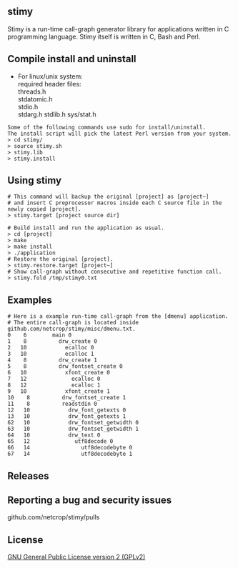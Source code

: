 ## stimy
Stimy is a run-time call-graph generator library for applications written in C programming language.
Stimy itself is written in C, Bash and Perl.
## Compile install and uninstall
* For linux/unix system:  
required header files:  
threads.h  
stdatomic.h  
stdio.h  
stdarg.h
stdlib.h
sys/stat.h
```
Some of the following commands use sudo for install/uninstall.
The install script will pick the latest Perl version from your system.
> cd stimy/
> source stimy.sh
> stimy.lib
> stimy.install
```
## Using stimy
```
# This command will backup the original [project] as [project~]
# and insert C preprocessor macros inside each C source file in the newly copied [project].
> stimy.target [project source dir]

# Build install and run the application as usual.
> cd [project]
> make
> make install
> ./application
# Restore the original [project].
> stimy.restore.target [project~]
# Show call-graph without consecutive and repetitive function call.
> stimy.fold /tmp/stimy0.txt
```
## Examples
```
# Here is a example run-time call-graph from the [dmenu] application.
# The entire call-graph is located inside github.com/netcrop/stimy/misc/dmenu.txt.
0    6        main 0
1    8          drw_create 0
2   10            ecalloc 0
3   10            ecalloc 1
4    8          drw_create 1
5    8          drw_fontset_create 0
6   10            xfont_create 0
7   12              ecalloc 0
8   12              ecalloc 1
9   10            xfont_create 1
10    8          drw_fontset_create 1
11    8          readstdin 0
12   10            drw_font_getexts 0
13   10            drw_font_getexts 1
62   10            drw_fontset_getwidth 0
63   10            drw_fontset_getwidth 1
64   10            drw_text 0
65   12              utf8decode 0
66   14                utf8decodebyte 0
67   14                utf8decodebyte 1
```
## Releases

## Reporting a bug and security issues

github.com/netcrop/stimy/pulls

## License

[GNU General Public License version 2 (GPLv2)](https://raw.githubusercontent.com/netcrop/lwrap/beta/LICENSE)
      
